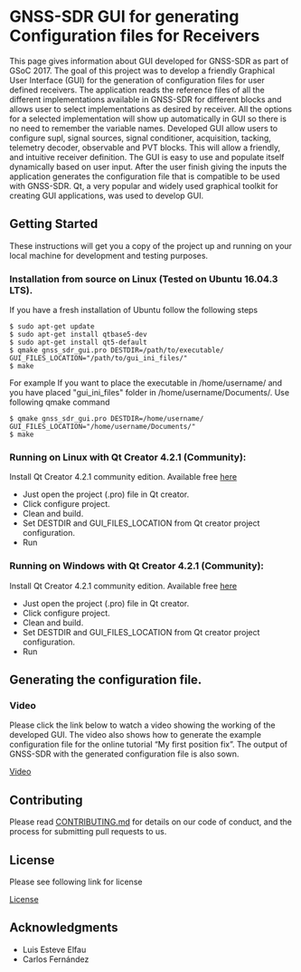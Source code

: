 # GNSS-SDR GUI for generating Configuration files for Receivers

This page gives information about GUI developed for GNSS-SDR as part of GSoC 2017. The goal of this project was to develop a friendly Graphical User Interface (GUI) for the generation of configuration files for user defined receivers. The application reads the reference files of all the different implementations available in GNSS-SDR for different blocks and allows user to select implementations as desired by receiver.  All the options for a selected implementation will show up automatically in GUI so there is no need to remember the variable names. Developed GUI allow users to configure supl, signal sources, signal conditioner, acquisition, tacking, telemetry decoder, observable and PVT blocks. This will allow a friendly, and intuitive receiver definition. The GUI is easy to use and populate itself dynamically based on user input. After the user finish giving the inputs the application generates the configuration file that is compatible to be used with GNSS-SDR. Qt, a very popular and widely used graphical toolkit for creating GUI applications, was used to develop GUI.


## Getting Started

These instructions will get you a copy of the project up and running on your local machine for development and testing purposes.

### Installation from source on Linux (Tested on Ubuntu 16.04.3 LTS).

If you have a fresh installation of Ubuntu follow the following steps

```
$ sudo apt-get update
$ sudo apt-get install qtbase5-dev
$ sudo apt-get install qt5-default
$ qmake gnss_sdr_gui.pro DESTDIR=/path/to/executable/ GUI_FILES_LOCATION="/path/to/gui_ini_files/"
$ make
```

For example If you want to place the executable in /home/username/ and you have placed "gui_ini_files" folder in /home/username/Documents/. Use following qmake command 

```
$ qmake gnss_sdr_gui.pro DESTDIR=/home/username/ GUI_FILES_LOCATION="/home/username/Documents/"
$ make
```

### Running on Linux with Qt Creator 4.2.1 (Community):

Install Qt Creator 4.2.1 community edition. Available free [here](https://info.qt.io/download-qt-for-application-development)

*	Just open the project (.pro) file in Qt creator.
*	Click configure project.
*	Clean and build.
*	Set DESTDIR and GUI_FILES_LOCATION from Qt creator project configuration.
*	Run

### Running on Windows with Qt Creator 4.2.1 (Community):

Install Qt Creator 4.2.1 community edition. Available free [here](https://info.qt.io/download-qt-for-application-development)

*	Just open the project (.pro) file in Qt creator.
*	Click configure project.
*	Clean and build.
*	Set DESTDIR and GUI_FILES_LOCATION from Qt creator project configuration.
*	Run


## Generating the configuration file.

### Video 

Please click the link below to watch a video showing the working of the developed GUI. The video also shows how to generate the example configuration file for the online tutorial “My first position fix”. The output of GNSS-SDR with the generated configuration file is also sown.

[Video](https://streamable.com/casws)


## Contributing

Please read [CONTRIBUTING.md](https://github.com/gnss-sdr/gnss-sdr/blob/master/CONTRIBUTING.md) for details on our code of conduct, and the process for submitting pull requests to us.


## License

Please see following link for license

[License](https://github.com/gnss-sdr/gnss-sdr#about-the-software-license)

## Acknowledgments

* Luis Esteve Elfau 
* Carlos Fernández


